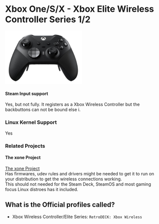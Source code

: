 # Xbox One/S/X - Xbox Elite Wireless Controller Series 1/2

<img src="../../wiki_images/controllers/xbox-elite-wireless-series.png" width="250">

#### Steam Input support
Yes, but not fully. It registers as a Xbox Wireless Controller but the backbuttons can not be bound else i.

### Linux Kernel Support
Yes

### Related Projects

#### The xone Project
[The xone Project](https://github.com/medusalix/xone) <br>
Has firmwares, udev rules and drivers might be needed to get it to run on your distribution to get the wireless connections working.<br>
This should not needed for the Steam Deck, SteamOS and most gaming focus Linux distroes has it included.

## What is the Official profiles called?

- Xbox Wireless Controller/Elite Series: `RetroDECK: Xbox Wireless`
